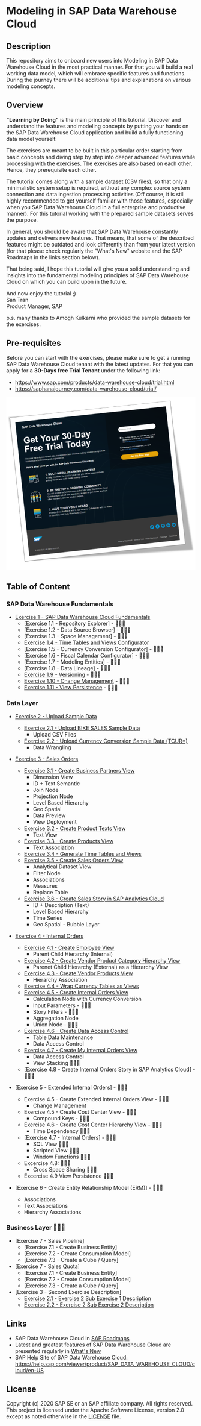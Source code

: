 # Modeling in SAP Data Warehouse Cloud
## Description

This repository aims to onboard new users into Modeling in SAP Data Warehouse Cloud in the most practical manner. For that you will build a real working data model, which will embrace specific features and functions. During the journey there will be additional tips and explanations on various modeling concepts.

## Overview

<b>"Learning by Doing"</b> is the main principle of this tutorial. Discover and understand the features and modeling concepts by putting your hands on the SAP Data Warehouse Cloud application and build a fully functioning data model yourself. 

The exercises are meant to be built in this particular order starting from basic concepts and diving step by step into deeper advanced features while processing with the exercises. The exercises are also based on each other. Hence, they prerequisite each other.

The tutorial comes along with a sample dataset (CSV files), so that only a minimalistic system setup is required, without any complex source system connection and data ingestion processing activities (Off course, it is still highly recommended to get yourself familiar with those features, especially when you SAP Data Warehouse Cloud in a full enterprise and productive manner). For this tutorial working with the prepared sample datasets serves the purpose.

In general, you should be aware that SAP Data Warehouse constantly updates and delivers new features. That means, that some of the described features might be outdated and look differently than from your latest version (for that please check regularly the "What's New" website and the SAP Roadmaps in the links section below). 

That being said, I hope this tutorial will give you a solid understanding and insights into the fundamental modeling principles of SAP Data Warehouse Cloud on which you can build upon in the future.

And now enjoy the tutorial ;)<br> 
San Tran<br>
Product Manager, SAP

p.s. many thanks to Amogh Kulkarni who provided the sample datasets for the exercises.

## Pre-requisites
Before you can start with the exercises, please make sure to get a running SAP Data Warehouse Cloud tenant with the latest updates.
For that you can apply for a **30-Days free Trial Tenant** under the following link:
- https://www.sap.com/products/data-warehouse-cloud/trial.html
- https://saphanajourney.com/data-warehouse-cloud/trial/

[![DWC_Free_Trial](/images/FreeDWCTrial.png)](https://saphanajourney.com/data-warehouse-cloud/trial/)

## Table of Content
### SAP Data Warehouse Fundamentals
- [Exercise 1 - SAP Data Warehouse Cloud Fundamentals](exercises/ex1)
     - [Exercise 1.1 - Repository Explorer] - :construction::construction::construction:
     - [Exercise 1.2 - Data Source Browser] - :construction::construction::construction:
     - [Exercise 1.3 - Space Management] - :construction::construction::construction:
     - [Exercise 1.4 - Time Tables and Views Configurator](exercises/ex1/time-tables-views)
     - [Exercise 1.5 - Currency Conversion Configurator] - :construction::construction::construction:
     - [Exercise 1.6 - Fiscal Calendar Configurator] - :construction::construction::construction:
     - [Exercise 1.7 - Modeling Entities] - :construction::construction::construction:
     - [Exercise 1.8 - Data Lineage] - :construction::construction::construction:
     - [Exercise 1.9 - Versioning](exercises/ex1/versioning) - :construction::construction::construction:
     - [Exercise 1.10 - Change Management](exercises/ex1/change-management) - :construction::construction::construction:
     - [Exercise 1.11 - View Persistence](exercises/ex1/change-management) - :construction::construction::construction:

### Data Layer
- [Exercise 2 - Upload Sample Data](exercises/ex2/)
     - [Exercise 2.1 - Upload BIKE SALES Sample Data](exercises/ex2/upload-bike-sales)
        - Upload CSV Files 
     - [Exercise 2.2 - Upload Currency Conversion Sample Data (TCUR*)](exercises/ex2/upload-tcur)
        - Data Wrangling    
        
- [Exercise 3 - Sales Orders](exercises/ex3/)  
    - [Exercise 3.1 - Create Business Partners View](/exercises/ex3/business-partners-view)
        - Dimension View
        - ID + Text Semantic
        - Join Node  
        - Projection Node
        - Level Based Hierarchy 
        - Geo Spatial
        - Data Preview
        - View Deployment
    - [Exercise 3.2 - Create Product Texts View](/exercises/ex3/product-texts-view)
        - Text View 
    - [Exercise 3.3 - Create Products View](/exercises/ex3/products-view)
        - Text Association   
    - [Exercise 3.4 - Generate Time Tables and Views](/exercises/ex1/time-tables-views)
    - [Exercise 3.5 - Create Sales Orders View](/exercises/ex3/sales-orders-view)
        - Analytical Dataset View
        - Filter Node
        - Associations
        - Measures
        - Replace Table
    - [Exercise 3.6 - Create Sales Story in SAP Analytics Cloud](/exercises/ex3/sales-story)
        - ID + Description (Text)
        - Level Based Hierarchy
        - Time Series 
        - Geo Spatial - Bubble Layer
   
   
- [Exercise 4 - Internal Orders](/exercises/ex4/)
    - [Exercise 4.1 - Create Employee View](/exercises/ex4/employees-view)
        - Parent Child Hierarchy (Internal)  
    - [Exercise 4.2 - Create Vendor Product Category Hierarchy View](/exercises/ex4/vendor-product-category-hierarchy-view)
        - Parenet Child Hierarchy (External) as a Hierarchy View
    - [Exercise 4.3 - Create Vendor Products View](/exercises/ex4/vendor-products-view)
        - Hierarchy Association  
    - [Exercise 4.4 - Wrap Currency Tables as Views](/exercises/ex4/currency-view)
    - [Exercise 4.5 - Create Internal Orders View](/exercises/ex4/internal-orders-view)
        - Calculation Node with Currency Conversion 
        - Input Parameters - :construction::construction::construction:
        - Story Filters - :construction::construction::construction:
        - Aggregation Node 
        - Union Node - :construction::construction::construction:
     - [Exercise 4.6 - Create Data Access Control](/exercises/ex4/data-access-control)
        - Table Data Maintenance 
        - Data Access Control 
     - [Exercise 4.7 - Create My Internal Orders View](/exercises/ex4/my-internal-orders-view)
        - Data Access Control 
        - View Stacking :construction::construction::construction:  
     - [Exercise 4.8 - Create Internal Orders Story in SAP Analytics Cloud] - :construction::construction::construction:
 
 - [Exercise 5 - Extended Internal Orders] - :construction::construction::construction:
    - Exercise 4.5 - Create Extended Internal Orders View - :construction::construction::construction:
        - Change Management    
    - Exercise 4.5 - Create Cost Center View - :construction::construction::construction:
        - Compound Keys - :construction::construction::construction:
    - Exercise 4.6 - Create Cost Center Hierarchy View - :construction::construction::construction:
        - Time Dependency :construction::construction::construction:
    - [Exercise 4.7 - Internal Orders] - :construction::construction::construction:
        - SQL View :construction::construction::construction:
        - Scripted View :construction::construction::construction:
        - Window Functions :construction::construction::construction:
   - Excercise 4.8:  :construction::construction::construction:     
        - Cross Space Sharing :construction::construction::construction:
   - Excercise 4.9 View Persistence :construction::construction::construction:
            
- [Exercise 6 - Create Entity Relationship Model (ERM)] - :construction::construction::construction:
   - Associations
   - Text Associations
   - Hierarchy Associations
  
   
### Business Layer :construction::construction::construction:
- [Exercise 7 - Sales Pipeline]
    - [Exercise 7.1 - Create Business Entity]
    - [Exercise 7.2 - Create Consumption Model]
    - [Exercise 7.3 - Create a Cube / Query]
- [Exercise 7 - Sales Quota]
    - [Exercise 7.1 - Create Business Entity]
    - [Exercise 7.2 - Create Consumption Model]
    - [Exercise 7.3 - Create a Cube / Query]
- [Exercise 3 - Second Exercise Description]
    - [Exercise 2.1 - Exercise 2 Sub Exercise 1 Description](exercises/ex2#exercise-21-sub-exercise-1-description)
    - [Exercise 2.2 - Exercise 2 Sub Exercise 2 Description](exercises/ex2#exercise-22-sub-exercise-2-description)


## Links
- SAP Data Warehouse Cloud in [SAP Roadmaps](https://roadmaps.sap.com/board?PRODUCT=73555000100800002141&range=FIRST-CURRENT)
- Latest and greatest features of SAP Data Warehouse Cloud are presented regularly in [What's New](https://jam4.sapjam.com/blogs/show/JytsjzYpI9LproZNYpdkhG)
- SAP Help Site of SAP Data Warehouse Cloud: https://help.sap.com/viewer/product/SAP_DATA_WAREHOUSE_CLOUD/cloud/en-US

## License
Copyright (c) 2020 SAP SE or an SAP affiliate company. All rights reserved. This project is licensed under the Apache Software License, version 2.0 except as noted otherwise in the [LICENSE](LICENSES/Apache-2.0.txt) file.
